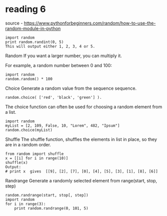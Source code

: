 # reading 6
source - https://www.pythonforbeginners.com/random/how-to-use-the-random-module-in-python

    import random
    print random.randint(0, 5)
    This will output either 1, 2, 3, 4 or 5.

Random
If you want a larger number, you can multiply it.

For example, a random number between 0 and 100:

    import random
    random.random() * 100
Choice
Generate a random value from the sequence sequence.

    random.choice( ['red', 'black', 'green'] ).
The choice function can often be used for choosing a random element from a list.

    import random
    myList = [2, 109, False, 10, "Lorem", 482, "Ipsum"]
    random.choice(myList)

Shuffle
The shuffle function, shuffles the elements in list in place, so they are in a random order.

    from random import shuffle
    x = [[i] for i in range(10)]
    shuffle(x)
    Output:
    # print x  gives  [[9], [2], [7], [0], [4], [5], [3], [1], [8], [6]]

Randrange
Generate a randomly selected element from range(start, stop, step)

    random.randrange(start, stop[, step])
    import random
    for i in range(3):
        print random.randrange(0, 101, 5)
